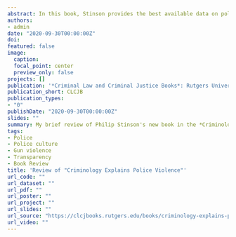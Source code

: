 ```yaml
---
abstract: In this book, Stinson provides the best available data on police violence and misconduct, respectively, and discusses the challenges to holding officers accountable when they abuse their authority or break the law. He discusses the various criminological theories that should guide research on these matters, thus providing a roadmap for future research in an area that has been largely atheoretical and plagued by inadequate data. 
authors:
- admin
date: "2020-09-30T00:00:00Z"
doi: 
featured: false
image:
  caption: 
  focal_point: center
  preview_only: false
projects: []
publication: '*Criminal Law and Criminal Justice Books*: Rutgers University - Newark.'
publication_short: CLCJB
publication_types:
- "0"
publishDate: "2020-09-30T00:00:00Z"
slides: ""
summary: My brief review of Philip Stinson's new book in the *Criminology Explains* series. 
tags:
- Police
- Police culture
- Gun violence
- Transparency
- Book Review
title: 'Review of "Criminology Explains Police Violence"'
url_code: ""
url_dataset: ""
url_pdf: ""
url_poster: ""
url_project: ""
url_slides: ""
url_source: "https://clcjbooks.rutgers.edu/books/criminology-explains-police-violence/"
url_video: ""
---
```



